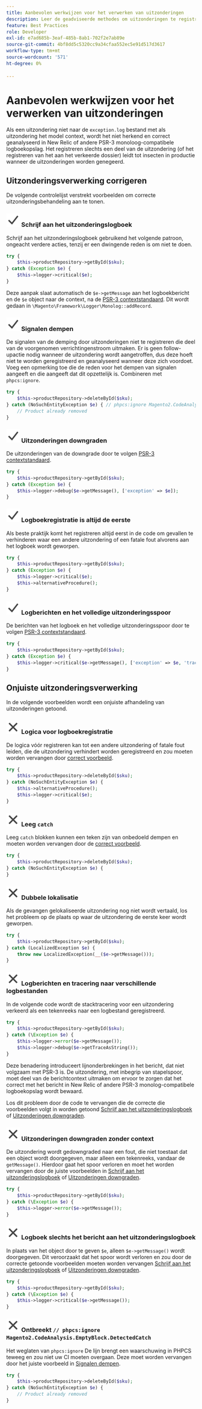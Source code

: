 ```yaml
---
title: Aanbevolen werkwijzen voor het verwerken van uitzonderingen
description: Leer de geadviseerde methodes om uitzonderingen te registreren wanneer het ontwikkelen van de projecten van Adobe Commerce.
feature: Best Practices
role: Developer
exl-id: e7ad685b-3eaf-485b-8ab1-702f2e7ab89e
source-git-commit: 4bf8dd5c5320cc9a34cfaa552ec5e91d517d3617
workflow-type: tm+mt
source-wordcount: '571'
ht-degree: 0%

---
```


# Aanbevolen werkwijzen voor het verwerken van uitzonderingen

Als een uitzondering niet naar de `exception.log` bestand met als uitzondering het model context, wordt het niet herkend en correct geanalyseerd in New Relic of andere PSR-3 monoloog-compatibele logboekopslag. Het registreren slechts een deel van de uitzondering (of het registreren van het aan het verkeerde dossier) leidt tot insecten in productie wanneer de uitzonderingen worden genegeerd.

## Uitzonderingsverwerking corrigeren

De volgende controlelijst verstrekt voorbeelden om correcte uitzonderingsbehandeling aan te tonen.

### ![correct](../../../assets/yes.svg) Schrijf aan het uitzonderingslogboek

Schrijf aan het uitzonderingslogboek gebruikend het volgende patroon, ongeacht verdere acties, tenzij er een dwingende reden is om niet te doen.

```php
try {
    $this->productRepository->getById($sku);
} catch (Exception $e) {
    $this->logger->critical($e);
}
```

Deze aanpak slaat automatisch de `$e->getMessage` aan het logboekbericht en de `$e` object naar de context, na de [PSR-3 contextstandaard](https://www.php-fig.org/psr/psr-3/#13-context). Dit wordt gedaan in `\Magento\Framework\Logger\Monolog::addRecord`.

### ![correct](../../../assets/yes.svg) Signalen dempen

De signalen van de demping door uitzonderingen niet te registreren die deel van de voorgenomen verrichtingenstroom uitmaken. Er is geen follow-upactie nodig wanneer de uitzondering wordt aangetroffen, dus deze hoeft niet te worden geregistreerd en geanalyseerd wanneer deze zich voordoet. Voeg een opmerking toe die de reden voor het dempen van signalen aangeeft en die aangeeft dat dit opzettelijk is. Combineren met `phpcs:ignore`.

```php
try {
    $this->productRepository->deleteById($sku);
} catch (NoSuchEntityException $e) { // phpcs:ignore Magento2.CodeAnalysis.EmptyBlock.DetectedCatch
    // Product already removed
}
```

### ![correct](../../../assets/yes.svg) Uitzonderingen downgraden

De uitzonderingen van de downgrade door te volgen [PSR-3 contextstandaard](https://www.php-fig.org/psr/psr-3/#13-context).

```php
try {
    $this->productRepository->getById($sku);
} catch (Exception $e) {
    $this->logger->debug($e->getMessage(), ['exception' => $e]);
}
```

### ![correct](../../../assets/yes.svg) Logboekregistratie is altijd de eerste

Als beste praktijk komt het registreren altijd eerst in de code om gevallen te verhinderen waar een andere uitzondering of een fatale fout alvorens aan het logboek wordt geworpen.

```php
try {
    $this->productRepository->getById($sku);
} catch (Exception $e) {
    $this->logger->critical($e);
    $this->alternativeProcedure();
}
```

### ![correct](../../../assets/yes.svg) Logberichten en het volledige uitzonderingsspoor

De berichten van het logboek en het volledige uitzonderingsspoor door te volgen [PSR-3 contextstandaard](https://www.php-fig.org/psr/psr-3/#13-context).

```php
try {
    $this->productRepository->getById($sku);
} catch (Exception $e) {
    $this->logger->critical($e->getMessage(), ['exception' => $e, 'trace' => $e->getTrace()]);
}
```

## Onjuiste uitzonderingsverwerking

In de volgende voorbeelden wordt een onjuiste afhandeling van uitzonderingen getoond.

### ![onjuist](../../../assets/no.svg) Logica voor logboekregistratie

De logica vóór registreren kan tot een andere uitzondering of fatale fout leiden, die de uitzondering verhindert worden geregistreerd en zou moeten worden vervangen door [correct voorbeeld](#logging-always-comes-first).

```php
try {
    $this->productRepository->deleteById($sku);
} catch (NoSuchEntityException $e) {
    $this->alternativeProcedure();
    $this->logger->critical($e);
}
```

### ![onjuist](../../../assets/no.svg) Leeg `catch`

Leeg `catch` blokken kunnen een teken zijn van onbedoeld dempen en moeten worden vervangen door de [correct voorbeeld](#mute-signals).

```php
try {
    $this->productRepository->deleteById($sku);
} catch (NoSuchEntityException $e) {
}
```

### ![onjuist](../../../assets/no.svg) Dubbele lokalisatie

Als de gevangen gelokaliseerde uitzondering nog niet wordt vertaald, los het probleem op de plaats op waar de uitzondering de eerste keer wordt geworpen.

```php
try {
    $this->productRepository->getById($sku);
} catch (LocalizedException $e) {
    throw new LocalizedException(__($e->getMessage()));
}
```

### ![onjuist](../../../assets/no.svg) Logberichten en tracering naar verschillende logbestanden

In de volgende code wordt de stacktracering voor een uitzondering verkeerd als een tekenreeks naar een logbestand geregistreerd.

```php
try {
    $this->productRepository->getById($sku);
} catch (\Exception $e) {
    $this->logger->error($e->getMessage());
    $this->logger->debug($e->getTraceAsString());
}
```

Deze benadering introduceert lijnonderbrekingen in het bericht, dat niet volgzaam met PSR-3 is. De uitzondering, met inbegrip van stapelspoor, moet deel van de berichtcontext uitmaken om ervoor te zorgen dat het correct met het bericht in New Relic of andere PSR-3 monolog-compatibele logboekopslag wordt bewaard.

Los dit probleem door de code te vervangen die de correcte die voorbeelden volgt in worden getoond [Schrijf aan het uitzonderingslogboek](#write-to-the-exception-log) of [Uitzonderingen downgraden](#downgrade-exceptions).

### ![onjuist](../../../assets/no.svg) Uitzonderingen downgraden zonder context

De uitzondering wordt gedowngraded naar een fout, die niet toestaat dat een object wordt doorgegeven, maar alleen een tekenreeks, vandaar de `getMessage()`. Hierdoor gaat het spoor verloren en moet het worden vervangen door de juiste voorbeelden in [Schrijf aan het uitzonderingslogboek](#write-to-the-exception-log) of [Uitzonderingen downgraden](#downgrade-exceptions).

```php
try {
    $this->productRepository->getById($sku);
} catch (\Exception $e) {
    $this->logger->error($e->getMessage());
}
```

### ![onjuist](../../../assets/no.svg) Logboek slechts het bericht aan het uitzonderingslogboek

In plaats van het object door te geven `$e`, alleen `$e->getMessage()` wordt doorgegeven. Dit veroorzaakt dat het spoor wordt verloren en zou door de correcte getoonde voorbeelden moeten worden vervangen [Schrijf aan het uitzonderingslogboek](#write-to-the-exception-log) of [Uitzonderingen downgraden](#downgrade-exceptions).

```php
try {
    $this->productRepository->getById($sku);
} catch (\Exception $e) {
    $this->logger->critical($e->getMessage());
}
```

### ![onjuist](../../../assets/no.svg) Ontbreekt `// phpcs:ignore Magento2.CodeAnalysis.EmptyBlock.DetectedCatch`

Het weglaten van `phpcs:ignore` De lijn brengt een waarschuwing in PHPCS teweeg en zou niet uw CI moeten overgaan. Deze moet worden vervangen door het juiste voorbeeld in [Signalen dempen](#mute-signals).

```php
try {
    $this->productRepository->deleteById($sku);
} catch (NoSuchEntityException $e) {
    // Product already removed
}
```
